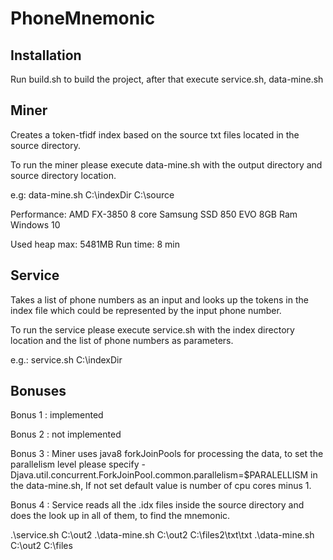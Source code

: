 # PhoneMnemonic

## Installation
  Run build.sh to build the project, after that execute service.sh, data-mine.sh

## Miner
  Creates a token-tfidf index based on the source txt files located in the source directory.
  
  To run the miner please execute data-mine.sh with the output directory and source directory location.
  
  e.g: data-mine.sh C:\\indexDir C:\\source

  Performance:
  AMD FX-3850 8 core
  Samsung SSD 850 EVO
  8GB Ram
  Windows 10

  Used heap max: 5481MB
  Run time: 8 min


## Service
Takes a list of phone numbers as an input and looks up the tokens in the index file which could be represented by the input phone number.

To run the service please execute service.sh with the index directory location and the list of phone numbers as parameters.

e.g.: service.sh C:\\indexDir

## Bonuses
Bonus 1 : implemented

Bonus 2 : not implemented

Bonus 3 : Miner uses java8 forkJoinPools for processing the data, to set the parallelism level please specify
-Djava.util.concurrent.ForkJoinPool.common.parallelism=$PARALELLISM in the data-mine.sh, If not set default value is number of cpu cores minus 1.

Bonus 4 : Service reads all the .idx files inside the source directory and does the look up in all of them, to find the mnemonic.

.\service.sh C:\\out2
.\data-mine.sh C:\\out2 C:\\files2\\txt\\txt
.\data-mine.sh C:\\out2 C:\files